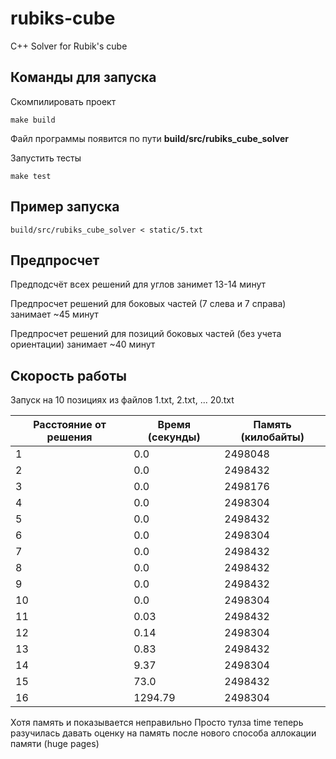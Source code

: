 # rubiks-cube
C++ Solver for Rubik's cube

## Команды для запуска

Скомпилировать проект
```
make build
```
Файл программы появится по пути **build/src/rubiks_cube_solver**

Запустить тесты
```
make test
```

## Пример запуска

```
build/src/rubiks_cube_solver < static/5.txt 
```

## Предпросчет 

Предподсчёт всех решений для углов занимет 13-14 минут

Предпросчет решений для боковых частей (7 слева и 7 справа) занимает ~45 минут

Предпросчет решений для позиций боковых частей (без учета ориентации) занимает ~40 минут

## Скорость работы

Запуск на 10 позициях из файлов 1.txt, 2.txt, ... 20.txt

| Расстояние от решения  | Время (секунды)  | Память (килобайты) |
|------------------------|------------------|--------------------|
| 1                      | 0.0              | 2498048            |
| 2                      | 0.0              | 2498432            |
| 3                      | 0.0              | 2498176            |
| 4                      | 0.0              | 2498304            |
| 5                      | 0.0              | 2498432            |
| 6                      | 0.0              | 2498304            |
| 7                      | 0.0              | 2498432            |
| 8                      | 0.0              | 2498432            |
| 9                      | 0.0              | 2498432            |
| 10                     | 0.0              | 2498304            |
| 11                     | 0.03             | 2498432            |
| 12                     | 0.14             | 2498304            |
| 13                     | 0.83             | 2498432            |
| 14                     | 9.37             | 2498304            |
| 15                     | 73.0             | 2498432            |
| 16                     | 1294.79          | 2498304            |

Хотя память и показывается неправильно
Просто тулза time теперь разучилась давать оценку на память после нового способа аллокации памяти (huge pages)